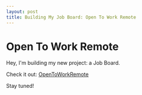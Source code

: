 ```yaml
---
layout: post
title: Building My Job Board: Open To Work Remote
---
```


# Open To Work Remote

Hey, I'm building my new project: a Job Board.

Check it out: [OpenToWorkRemote](https://opentoworkremote.com)

Stay tuned!
